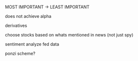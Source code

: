 MOST IMPORTANT -> LEAST IMPORTANT

does not achieve alpha

derivatives

choose stocks based on whats mentioned in news (not just spy)

sentiment analyze fed data

ponzi scheme?

